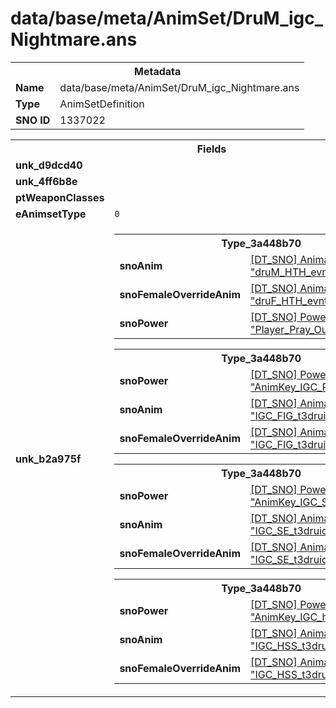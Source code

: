<h1>data/base/meta/AnimSet/DruM_igc_Nightmare.ans</h1><table><tr><th colspan="100%">Metadata</th></tr><tr><td><b>Name</b></td><td>data/base/meta/AnimSet/DruM_igc_Nightmare.ans</td></tr><tr><td><b>Type</b></td><td>AnimSetDefinition</td></tr><tr><td><b>SNO ID</b></td><td>1337022</td></tr></table>

<table><tr><th colspan="100%">Fields</th></tr><tr><td><b>unk_d9dcd40</b></td><td></td></tr><tr><td><b>unk_4ff6b8e</b></td><td></td></tr><tr><td><b>ptWeaponClasses</b></td><td></td></tr><tr><td><b>eAnimsetType</b></td><td><code>0</code></td></tr><tr><td><b>unk_b2a975f</b></td><td><table><tr><th colspan="100%">Type_3a448b70</th></tr><tr><td><b>snoAnim</b></td><td><a href="..\Anim\druM_HTH_evnt_Pray_Outro.ani">[DT_SNO] Animation: "druM_HTH_evnt_Pray_Outro"</a></td></tr><tr><td><b>snoFemaleOverrideAnim</b></td><td><a href="..\Anim\druF_HTH_evnt_Pray_Outro.ani">[DT_SNO] Animation: "druF_HTH_evnt_Pray_Outro"</a></td></tr><tr><td><b>snoPower</b></td><td><a href="..\Power\Player_Pray_Outro.pow">[DT_SNO] Power: "Player_Pray_Outro"</a></td></tr></table>


<table><tr><th colspan="100%">Type_3a448b70</th></tr><tr><td><b>snoPower</b></td><td><a href="..\Power\AnimKey_IGC_PFV_Intro_Kneel.pow">[DT_SNO] Power: "AnimKey_IGC_PFV_Intro_Kneel"</a></td></tr><tr><td><b>snoAnim</b></td><td><a href="..\Anim\IGC_FIG_t3druidm_0900.ani">[DT_SNO] Animation: "IGC_FIG_t3druidm_0900"</a></td></tr><tr><td><b>snoFemaleOverrideAnim</b></td><td><a href="..\Anim\IGC_FIG_t3druidf_0900.ani">[DT_SNO] Animation: "IGC_FIG_t3druidf_0900"</a></td></tr></table>


<table><tr><th colspan="100%">Type_3a448b70</th></tr><tr><td><b>snoPower</b></td><td><a href="..\Power\AnimKey_IGC_SE_defy.pow">[DT_SNO] Power: "AnimKey_IGC_SE_defy"</a></td></tr><tr><td><b>snoAnim</b></td><td><a href="..\Anim\IGC_SE_t3druidm_defy.ani">[DT_SNO] Animation: "IGC_SE_t3druidm_defy"</a></td></tr><tr><td><b>snoFemaleOverrideAnim</b></td><td><a href="..\Anim\IGC_SE_t3druidf_defy.ani">[DT_SNO] Animation: "IGC_SE_t3druidf_defy"</a></td></tr></table>


<table><tr><th colspan="100%">Type_3a448b70</th></tr><tr><td><b>snoPower</b></td><td><a href="..\Power\AnimKey_IGC_hss1090.pow">[DT_SNO] Power: "AnimKey_IGC_hss1090"</a></td></tr><tr><td><b>snoAnim</b></td><td><a href="..\Anim\IGC_HSS_t3druidm_1090.ani">[DT_SNO] Animation: "IGC_HSS_t3druidm_1090"</a></td></tr><tr><td><b>snoFemaleOverrideAnim</b></td><td><a href="..\Anim\IGC_HSS_t3druidf_1090.ani">[DT_SNO] Animation: "IGC_HSS_t3druidf_1090"</a></td></tr></table>


</td></tr></table>

